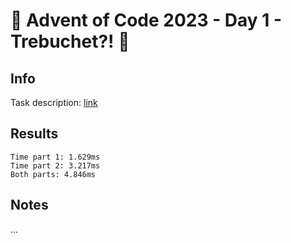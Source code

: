 # 🎄 Advent of Code 2023 - Day 1 - Trebuchet?! 🎄

## Info

Task description: [link](https://adventofcode.com/2023/day/1)

## Results

```
Time part 1: 1.629ms
Time part 2: 3.217ms
Both parts: 4.846ms
```

## Notes

...